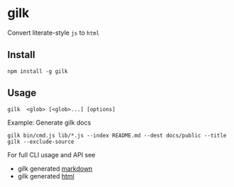 # gilk

Convert literate-style `js` to `html`

## Install

```
npm install -g gilk
```

## Usage

```
gilk  <glob> [<glob>...] [options]
```

Example: Generate gilk docs

```
gilk bin/cmd.js lib/*.js --index README.md --dest docs/public --title gilk --exclude-source
```
For full CLI usage and API see
* gilk generated [markdown](https://github.com/PeterHancock/gilk/tree/master/docs)
* gilk generated [html](http://peterhancock.github.io/gilk/)

